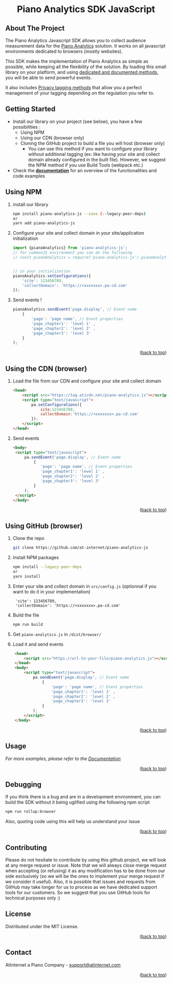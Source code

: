<div id="top"></div>

<br />
<div align="center">
    <h1 align="center">Piano Analytics SDK JavaScript</h1>

</div>

<!-- ABOUT THE PROJECT -->
## About The Project


The Piano Analytics Javascript SDK allows you to collect audience measurement data for the [Piano Analytics](https://piano.io/product/analytics/) solution.
It works on all javascript environments dedicated to browsers (mostly websites).

This SDK makes the implementation of Piano Analytics as simple as possible, while keeping all the flexibility of the solution. By loading this small library on your platform, and using [dedicated and documented methods](https://developers.atinternet-solutions.com/piano-analytics/), you will be able to send powerful events.

It also includes [Privacy tagging methods](https://developers.atinternet-solutions.com/piano-analytics/data-collection/how-to-send-events/privacy) that allow you a perfect management of your tagging depending on the regulation you refer to.


<!-- GETTING STARTED -->
## Getting Started

- Install our library on your project (see below), you have a few possibilities :
    - Using NPM
    - Using our CDN (browser only)
  - Cloning the GitHub project to build a file you will host (browser only)
    - You can use this method if you want to configure your library without additional tagging (ex: like having your site and collect domain already configured in the built file). However, we suggest the NPM method if you use Build Tools (webpack etc.) 
- Check the <a href="https://developers.atinternet-solutions.com/piano-analytics/"><strong>documentation</strong></a> for an overview of the functionalities and code examples

## Using NPM

1. install our library
    ```sh
    npm install piano-analytics-js --save (--legacy-peer-deps)
    or
    yarn add piano-analytics-js
    ```

2. Configure your site and collect domain in your site/application initialization
    ```js
    import {pianoAnalytics} from 'piano-analytics-js';
    // for commonJS environment you can do the following
    // const pianoAnalytics = require('piano-analytics-js').pianoAnalytics;
   
   
   // in your initialization
    pianoAnalytics.setConfigurations({
        'site': 123456789,
        'collectDomain': 'https://<xxxxxxx>.pa-cd.com'
    });
    ```

3. Send events ! 
    ```js
    pianoAnalytics.sendEvent('page.display', // Event name
        {
            'page': 'page name', // Event properties
            'page_chapter1': 'level 1' ,
            'page_chapter2': 'level 2' ,
            'page_chapter3': 'level 3'
        }
    ); 
    ```
<p align="right">(<a href="#top">back to top</a>)</p>

## Using the CDN (browser)

1. Load the file from our CDN and configure your site and collect domain
    ```html
    <head>
        <script src="https://tag.aticdn.net/piano-analytics.js"></script>
        <script type="text/javascript">
            pa.setConfigurations({
                site:123456789, 
                collectDomain:'https://<xxxxxxx>.pa-cd.com'
            }); 
        </script>
    </head>
    ```
2. Send events
   ```html
   <body>
    <script type="text/javascript">
        pa.sendEvent('page.display', // Event name
            {
               'page': 'page name', // Event properties
               'page_chapter1': 'level 1' ,
               'page_chapter2': 'level 2' ,
               'page_chapter3': 'level 3'
            }
        ); 
    </script>
   </body>
   ```

<p align="right">(<a href="#top">back to top</a>)</p>

## Using GitHub (browser)

1. Clone the repo
   ```sh
   git clone https://github.com/at-internet/piano-analytics-js
   ```
2. Install NPM packages
   ```sh
   npm install --legacy-peer-deps
   or
   yarn install
   ```
3. Enter your site and collect domain in `src/config.js` (optionnal if you want to do it in your implementation)
   ```
    'site': 123456789,
    'collectDomain': 'https://<xxxxxxx>.pa-cd.com'
   ```
4. Build the file
      ```sh
      npm run build
      ```


5. Get `piano-analytics.js` in `/dist/browser/` 
6. Load it and send events
```html
    <head>
        <script src="https://url-to-your-file/piano-analytics.js"></script>
    </head>
    <body>
        <script type="text/javascript">
            pa.sendEvent('page.display', // Event name
                {
                    'page': 'page name', // Event properties
                    'page_chapter1': 'level 1' ,
                    'page_chapter2': 'level 2' ,
                    'page_chapter3': 'level 3'
                }
            );
        </script>
    </body>
```

<p align="right">(<a href="#top">back to top</a>)</p>

<!-- USAGE EXAMPLES -->
## Usage

_For more examples, please refer to the [Documentation](https://developers.atinternet-solutions.com/piano-analytics/)_

<p align="right">(<a href="#top">back to top</a>)</p>

<!-- DEBUGGING -->
## Debugging 

If you think there is a bug and are in a development environment, you can build the SDK without it being uglified using the following npm script
```sh
npm run rollup:browser
```
Also, quoting code using this will help us understand your issue
<p align="right">(<a href="#top">back to top</a>)</p>



<!-- CONTRIBUTING -->
## Contributing

Please do not hesitate to contribute by using this github project, we will look at any merge request or issue. 
Note that we will always close merge request when accepting (or refusing) it as any modification has to be done from our side exclusively (so we will be the ones to implement your merge request if we consider it useful).
Also, it is possible that issues and requests from GitHub may take longer for us to process as we have dedicated support tools for our customers. So we suggest that you use GitHub tools for technical purposes only :)



<!-- LICENSE -->
## License

Distributed under the MIT License.

<p align="right">(<a href="#top">back to top</a>)</p>

<!-- CONTACT -->
## Contact

AtInternet a Piano Company - support@atinternet.com

<p align="right">(<a href="#top">back to top</a>)</p>






